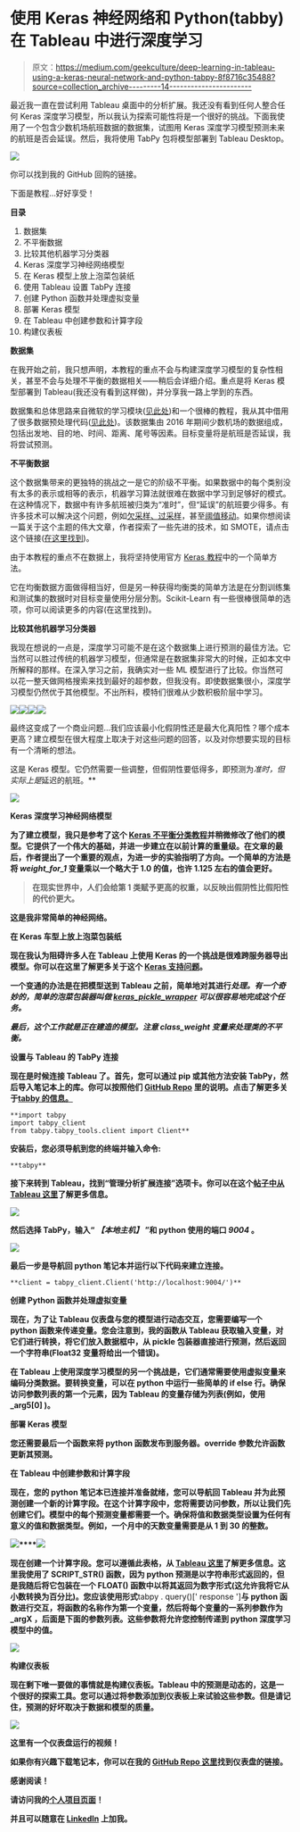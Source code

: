 # 使用 Keras 神经网络和 Python(tabby)在 Tableau 中进行深度学习

> 原文：<https://medium.com/geekculture/deep-learning-in-tableau-using-a-keras-neural-network-and-python-tabpy-8f8716c35488?source=collection_archive---------14----------------------->

最近我一直在尝试利用 Tableau 桌面中的分析扩展。我还没有看到任何人整合任何 Keras 深度学习模型，所以我认为探索可能性将是一个很好的挑战。下面我使用了一个包含少数机场航班数据的数据集，试图用 Keras 深度学习模型预测未来的航班是否会延误。然后，我将使用 TabPy 包将模型部署到 Tableau Desktop。

![](img/aefdb98f71cea2aa3ff78c030eee721a.png)

你可以找到我的 GitHub 回购的链接。

下面是教程…好好享受！

**目录**

1.  数据集
2.  不平衡数据
3.  比较其他机器学习分类器
4.  Keras 深度学习神经网络模型
5.  在 Keras 模型上放上泡菜包装纸
6.  使用 Tableau 设置 TabPy 连接
7.  创建 Python 函数并处理虚拟变量
8.  部署 Keras 模型
9.  在 Tableau 中创建参数和计算字段
10.  构建仪表板

**数据集**

在我开始之前，我只想声明，本教程的重点不会与构建深度学习模型的复杂性相关，甚至不会与处理不平衡的数据相关——稍后会详细介绍。重点是将 Keras 模型部署到 Tableau(我还没有看到这样做)，并分享我一路上学到的东西。

数据集和总体思路来自微软的学习模块([见此处](https://docs.microsoft.com/en-us/learn/modules/predict-flight-delays-with-python/))和一个很棒的教程，我从其中借用了很多数据预处理代码([见此处](https://sagnik20.medium.com/predicting-flight-delay-using-machine-learning-models-and-azure-notebook-2a8e69b94bd5))。该数据集由 2016 年期间少数机场的数据组成，包括出发地、目的地、时间、距离、尾号等因素。目标变量将是航班是否延误，我将尝试预测。

**不平衡数据**

这个数据集带来的更独特的挑战之一是它的阶级不平衡。如果数据中的每个类别没有太多的表示或相等的表示，机器学习算法就很难在数据中学习到足够好的模式。在这种情况下，数据中有许多航班被归类为“准时”，但“延误”的航班要少得多。有许多技术可以解决这个问题，例如[欠采样、过采样](https://towardsdatascience.com/oversampling-and-undersampling-5e2bbaf56dcf)，甚至[阈值移动](https://machinelearningmastery.com/threshold-moving-for-imbalanced-classification/)。如果你想阅读一篇关于这个主题的伟大文章，作者探索了一些先进的技术，如 SMOTE，请点击这个链接([在这里找到](https://machinelearningmastery.com/imbalanced-classification-of-good-and-bad-credit/))。

由于本教程的重点不在数据上，我将坚持使用官方 [Keras 教程](https://keras.io/examples/structured_data/imbalanced_classification/)中的一个简单方法。

它在均衡数据方面做得相当好，但是另一种获得均衡类的简单方法是在分割训练集和测试集的数据时对目标变量使用分层分割。Scikit-Learn 有一些很棒很简单的选项，你可以阅读更多的内容(在这里找到)。

**比较其他机器学习分类器**

我现在想说的一点是，深度学习可能不是在这个数据集上进行预测的最佳方法。它当然可以胜过传统的机器学习模型，但通常是在数据集非常大的时候，正如本文中所解释的那样。在深入学习之前，我确实对一些 ML 模型进行了比较。你当然可以花一整天做网格搜索来找到最好的超参数，但我没有。即使数据集很小，深度学习模型仍然优于其他模型。不出所料，模特们很难从少数积极阶层中学习。

![](img/00cea7a39b906ea424d2bd0f325bb3c2.png)![](img/160a096882809aa2622e7d24ed17a2dc.png)![](img/1e1cb2f2a35a060d4be7fb9a3fa0cf62.png)![](img/b1605c87053afb60012fc54471aeef8c.png)

最终这变成了一个商业问题…我们应该最小化假阴性还是最大化真阳性？哪个成本更高？建立模型在很大程度上取决于对这些问题的回答，以及对你想要实现的目标有一个清晰的想法。

这是 Keras 模型。它仍然需要一些调整，但假阴性要低得多，即预测为*准时，但实际上是*延迟的航班。**

**![](img/58d119306910dca24b2adde127aaabbb.png)**

****Keras 深度学习神经网络模型****

**为了建立模型，我只是参考了这个 [Keras 不平衡分类教程](https://keras.io/examples/structured_data/imbalanced_classification/)并稍微修改了他们的模型。它提供了一个伟大的基础，并进一步建立在以前计算的重量级。在文章的最后，作者提出了一个重要的观点，为进一步的实验指明了方向。一个简单的方法是将 ***weight_for_1*** 变量乘以一个略大于 1.0 的值，也许 1.125 左右的值会更好。**

> **在现实世界中，人们会给第 1 类赋予更高的权重，以反映出假阴性比假阳性的代价更大。**

**这是我非常简单的神经网络。**

****在 Keras 车型上放上泡菜包装纸****

**现在我认为阻碍许多人在 Tableau 上使用 Keras 的一个挑战是很难跨服务器导出模型。你可以在这里了解更多关于这个 [Keras 支持问题](https://github.com/tableau/TabPy/issues/120)。**

**一个变通的办法是在把模型送到 Tableau 之前，简单地对其进行*处理。有一个奇妙的，简单的泡菜包装器叫做 [keras_pickle_wrapper](https://github.com/wwoods/keras_pickle_wrapper) 可以很容易地完成这个任务。***

***最后，这个工作就是正在建造的模型。注意 ***class_weight*** 变量来处理类的不平衡。***

****设置与 Tableau 的 TabPy 连接****

**现在是时候连接 Tableau 了。首先，您可以通过 pip 或其他方法安装 TabPy，然后导入笔记本上的库。你可以按照他们 [GitHub Repo](https://github.com/tableau/TabPy/blob/master/docs/server-install.md#starting-tabpy) 里的说明。点击了解更多关于[tabby 的信息。](https://github.com/tableau/TabPy/blob/master/docs/tabpy-tools.md#deploying-a-function)**

```
**import tabpy
import tabpy_client
from tabpy.tabpy_tools.client import Client**
```

**安装后，您必须导航到您的终端并输入命令:**

```
**tabpy**
```

**接下来转到 Tableau，找到“管理分析扩展连接”选项卡。你可以在这个[帖子中从 Tableau 这里](https://help.tableau.com/current/server/en-us/config_r_tabpy.htm)了解更多信息。**

**![](img/c2989628e631c00a34d2b837eb841d83.png)**

**然后选择 TabPy，输入“ ***【本地主机】*** ”和 python 使用的端口 ***9004*** 。**

**![](img/4a46f0eca78f682c0386cd7f11d2e89b.png)**

**最后一步是导航回 python 笔记本并运行以下代码来建立连接。**

```
**client = tabpy_client.Client('http://localhost:9004/')**
```

****创建 Python 函数并处理虚拟变量****

**现在，为了让 Tableau 仪表盘与您的模型进行动态交互，您需要编写一个 python 函数来传递变量。您会注意到，我的函数从 Tableau 获取输入变量，对它们进行转换，将它们放入数据框中，从 pickle 包装器直接进行预测，然后返回一个字符串(Float32 变量将给出一个错误)。**

**在 Tableau 上使用深度学习模型的另一个挑战是，它们通常需要使用虚拟变量来编码分类数据。要转换变量，可以在 python 中运行一些简单的 if else 行。确保访问参数列表的第一个元素，因为 Tableau 的变量存储为列表(例如，使用 **_arg5[0]** )。**

****部署 Keras 模型****

**您还需要最后一个函数来将 python 函数发布到服务器。override 参数允许函数更新其预测。**

****在 Tableau 中创建参数和计算字段****

**现在，您的 python 笔记本已连接并准备就绪，您可以导航回 Tableau 并为此预测创建一个新的计算字段。在这个计算字段中，您将需要访问参数，所以让我们先创建它们。模型中的每个预测变量都需要一个。确保将值和数据类型设置为任何有意义的值和数据类型。例如，一个月中的天数变量需要是从 1 到 30 的整数。**

**![](img/9b628212319e96ff700cab4c92f17b2f.png)****![](img/91440e5e532c487d71e21a922ec821fe.png)**

**现在创建一个计算字段。您可以遵循此表格，从 [Tableau 这里](https://www.tableau.com/about/blog/2017/1/building-advanced-analytics-applications-tabpy-64916)了解更多信息。这里我使用了 **SCRIPT_STR()** 函数，因为 python 预测是以字符串形式返回的，但是我随后将它包装在一个 **FLOAT()** 函数中以将其返回为数字形式(这允许我将它从小数转换为百分比)。您应该使用形式**tabpy . query()[' response ']**与 python 函数进行交互，将函数的名称作为第一个变量，然后将每个变量的一系列参数作为 **_argX** ，后面是下面的参数列表。这些参数将允许您控制传递到 python 深度学习模型中的值。**

**![](img/8b2bca46ce5dfc269dd377325370eaaa.png)**

****构建仪表板****

**现在剩下唯一要做的事情就是构建仪表板。Tableau 中的预测是动态的，这是一个很好的探索工具。您可以通过将参数添加到仪表板上来试验这些参数。但是请记住，预测的好坏取决于数据和模型的质量。**

**![](img/024e07e6627c0b2d8a9de3b0ded9fd92.png)**

**这里有一个仪表盘运行的视频！**

**如果你有兴趣下载笔记本，你可以在我的 [GitHub Repo 这里](https://github.com/sam-brady/deeplearning-tableau/blob/main/FlightDelays.twb)找到仪表盘的链接。**

**感谢阅读！**

**请访问我的[个人项目页面](https://samsdataprojects.wordpress.com/)！**

**并且可以随意在 [LinkedIn](https://www.linkedin.com/in/sam-brady-15b726191/) 上加我。**